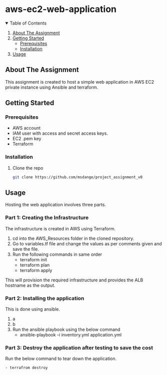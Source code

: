# aws-ec2-web-application

<!-- TABLE OF CONTENTS -->
<details open="open">
  <summary>Table of Contents</summary>
  <ol>
    <li>
      <a href="#about-the-Assignment">About The Assignment</a>
    </li>
    <li>
      <a href="#getting-started">Getting Started</a>
      <ul>
        <li><a href="#prerequisites">Prerequisites</a></li>
        <li><a href="#installation">Installation</a></li>
      </ul>
    </li>
    <li><a href="#usage">Usage</a></li>
  </ol>
</details>



<!-- ABOUT THE ASSIGNMENT -->
## About The Assignment

This assignment is created to host a simple web application in AWS EC2 private instance using Ansible and terraform.

<!-- GETTING STARTED -->
## Getting Started

### Prerequisites

* AWS account
* IAM user with access and secret access keys.
* EC2 .pem key
* Terraform

### Installation

1. Clone the repo
   ```sh
   git clone https://github.com/msdange/project_assignment_v0
   ```

<!-- USAGE -->
## Usage

Hosting the web application involves three parts.

### Part 1: Creating the Infrastructure

The infrastructure is created in AWS using Terraform.

1. cd into the AWS_Resources folder in the cloned repository.
2. Go to variables.tf file and change the values as per comments given and save the file.
3. Run the following commands in same order
    - terraform init
    - terraform plan
    - terraform apply

This will provision the required infrastructure and provides the ALB hostname as the output.

### Part 2: Installing the application

This is done using ansible.

1. a
2. b
3. Run the ansible playbook using the below command
    - ansible-playbook -i inventory.yml application.yml

### Part 3: Destroy the application after testing to save the cost

Run the below command to tear down the application.

    - terrafrom destroy
